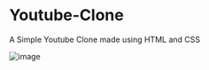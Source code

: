 # Youtube-Clone

A Simple Youtube Clone made using HTML and CSS

![image](https://github.com/harshit-sharmaaa/Front-End-Projects/assets/121124691/53ca3709-40df-4491-bc8e-63d606bc01e7)
